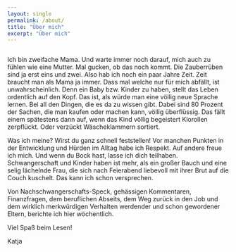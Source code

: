 ```yaml
---
layout: single
permalink: /about/
title: "Über mich"
excerpt: "Über mich"
---
```

<figure>
  <img src="../../../../../images/katja_profil.jpg" alt="">
  <figcaption></figcaption>
</figure>
Ich bin zweifache Mama. Und warte immer noch darauf, mich auch zu fühlen wie eine Mutter. Mal gucken, ob das noch kommt. Die Zauberrüben sind ja erst eins und zwei. Also hab ich noch ein paar Jahre Zeit. Zeit braucht man als Mama ja immer. Dass mal welche nur für mich abfällt, ist unwahrscheinlich. Denn ein Baby bzw. Kinder zu haben, stellt das Leben ordentlich auf den Kopf. Das ist, als würde man eine völlig neue Sprache lernen. Bei all den Dingen, die es da zu wissen gibt. Dabei sind 80 Prozent der Sachen, die man kaufen oder machen kann, völlig überflüssig. Das fällt einem spätestens dann auf, wenn das Kind völlig begeistert Klorollen zerpflückt. Oder verzückt Wäscheklammern sortiert.

Was ich meine? Wirst du ganz schnell feststellen! Vor manchen Punkten in der Entwicklung und Hürden im Alltag habe ich Respekt. Auf andere freue ich mich. Und wenn du Bock hast, lasse ich dich teilhaben. Schwangerschaft und Kinder haben ist mehr, als ein großer Bauch und eine selig lächelnde Frau, die sich nach Feierabend liebevoll mit ihrer Brut auf die Couch kuschelt. Das kann ich schon versprechen.

Von Nachschwangerschafts-Speck, gehässigen Kommentaren, Finanzfragen, dem beruflichen Abseits, dem Weg zurück in den Job und dem wirklich merkwürdigen Verhalten werdender und schon gewordener Eltern, berichte ich hier wöchentlich. 

Viel Spaß beim Lesen! 

Katja